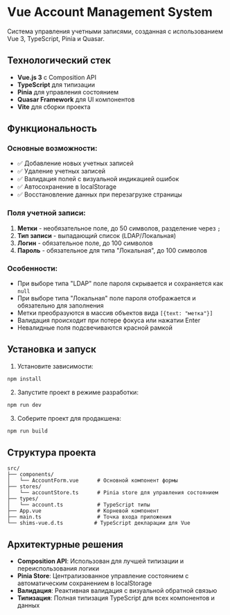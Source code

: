 # Vue Account Management System

Система управления учетными записями, созданная с использованием Vue 3, TypeScript, Pinia и Quasar.

## Технологический стек

- **Vue.js 3** с Composition API
- **TypeScript** для типизации
- **Pinia** для управления состоянием
- **Quasar Framework** для UI компонентов
- **Vite** для сборки проекта

## Функциональность

### Основные возможности:
- ✅ Добавление новых учетных записей
- ✅ Удаление учетных записей
- ✅ Валидация полей с визуальной индикацией ошибок
- ✅ Автосохранение в localStorage
- ✅ Восстановление данных при перезагрузке страницы

### Поля учетной записи:
1. **Метки** - необязательное поле, до 50 символов, разделение через `;`
2. **Тип записи** - выпадающий список (LDAP/Локальная)
3. **Логин** - обязательное поле, до 100 символов
4. **Пароль** - обязательное для типа "Локальная", до 100 символов

### Особенности:
- При выборе типа "LDAP" поле пароля скрывается и сохраняется как `null`
- При выборе типа "Локальная" поле пароля отображается и обязательно для заполнения
- Метки преобразуются в массив объектов вида `[{text: "метка"}]`
- Валидация происходит при потере фокуса или нажатии Enter
- Невалидные поля подсвечиваются красной рамкой

## Установка и запуск

1. Установите зависимости:
```bash
npm install
```

2. Запустите проект в режиме разработки:
```bash
npm run dev
```

3. Соберите проект для продакшена:
```bash
npm run build
```

## Структура проекта

```
src/
├── components/
│   └── AccountForm.vue      # Основной компонент формы
├── stores/
│   └── accountStore.ts      # Pinia store для управления состоянием
├── types/
│   └── account.ts           # TypeScript типы
├── App.vue                  # Корневой компонент
├── main.ts                  # Точка входа приложения
└── shims-vue.d.ts          # TypeScript декларации для Vue
```

## Архитектурные решения

- **Composition API**: Использован для лучшей типизации и переиспользования логики
- **Pinia Store**: Централизованное управление состоянием с автоматическим сохранением в localStorage
- **Валидация**: Реактивная валидация с визуальной обратной связью
- **Типизация**: Полная типизация TypeScript для всех компонентов и данных 